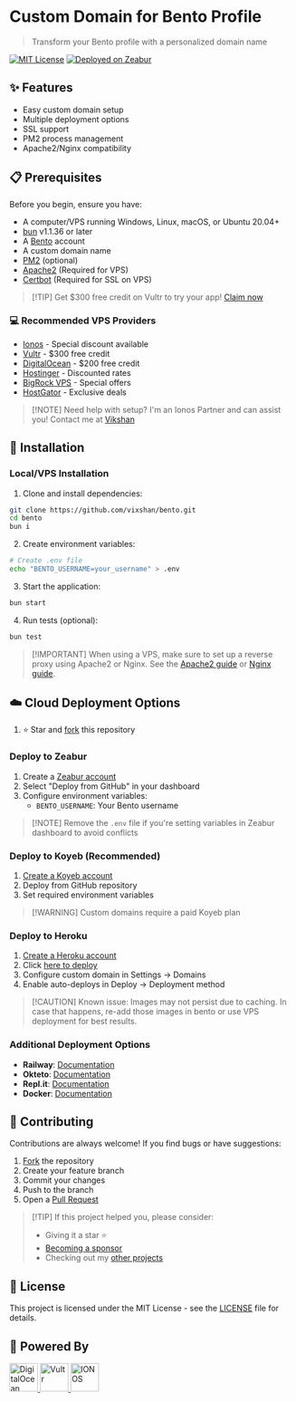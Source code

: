 # Custom Domain for Bento Profile

> Transform your Bento profile with a personalized domain name

[![MIT License](https://img.shields.io/badge/License-MIT-green.svg)](LICENSE)
[![Deployed on Zeabur](https://zeabur.com/deployed-on-zeabur-dark.svg)](https://zeabur.com?referralCode=vikshan&utm_source=vikshan)

## ✨ Features

- Easy custom domain setup
- Multiple deployment options
- SSL support
- PM2 process management
- Apache2/Nginx compatibility

## 📋 Prerequisites

Before you begin, ensure you have:

- A computer/VPS running Windows, Linux, macOS, or Ubuntu 20.04+
- [bun](https://bun.sh) v1.1.36 or later
- A [Bento](https://bento.me) account
- A custom domain name
- [PM2](https://pm2.keymetrics.io/) (optional)
- [Apache2](https://httpd.apache.org/) (Required for VPS)
- [Certbot](https://certbot.eff.org/) (Required for SSL on VPS)

> [!TIP] Get $300 free credit on Vultr to try your app! [Claim now](https://go.vikshan.tech/vultr)

### 💻 Recommended VPS Providers

- [Ionos](https://go.vikshan.tech/ionos) - Special discount available
- [Vultr](https://go.vikshan.tech/vultr) - $300 free credit
- [DigitalOcean](https://go.vikshan.tech/digitalocean) - $200 free credit
- [Hostinger](https://go.vikshan.tech/hostinger) - Discounted rates
- [BigRock VPS](https://go.vikshan.tech/bigrock) - Special offers
- [HostGator](https://go.vikshan.tech/hostgator) - Exclusive deals

> [!NOTE] Need help with setup? I'm an Ionos Partner and can assist you! Contact me at
> [Vikshan](https://go.vikshan.tech/ionos-partner)

## 🚀 Installation

### Local/VPS Installation

1. Clone and install dependencies:

```bash
git clone https://github.com/vixshan/bento.git
cd bento
bun i
```

2. Create environment variables:

```bash
# Create .env file
echo "BENTO_USERNAME=your_username" > .env
```

3. Start the application:

```bash
bun start
```

4. Run tests (optional):

```bash
bun test
```

> [!IMPORTANT] When using a VPS, make sure to set up a reverse proxy using Apache2 or Nginx. See the
> [Apache2 guide](https://docs.vikshan.tech/selfhost/dashboard/domain) or
> [Nginx guide](https://docs.nginx.com/nginx/admin-guide/web-server/reverse-proxy/).

## ☁️ Cloud Deployment Options

1. ⭐ Star and [fork](https://github.com/vixshan/bento/fork) this repository

### Deploy to Zeabur

1. Create a [Zeabur account](https://zeabur.com?referralCode=vikshan&utm_source=vikshan)
2. Select "Deploy from GitHub" in your dashboard
3. Configure environment variables:
   - `BENTO_USERNAME`: Your Bento username

> [!NOTE] Remove the `.env` file if you're setting variables in Zeabur dashboard to avoid conflicts

### Deploy to Koyeb (Recommended)

1. [Create a Koyeb account](https://app.koyeb.com/signup)
2. Deploy from GitHub repository
3. Set required environment variables

> [!WARNING] Custom domains require a paid Koyeb plan

### Deploy to Heroku

1. [Create a Heroku account](https://signup.heroku.com/)
2. Click
   [here to deploy](https://dashboard.heroku.com/new?template=https%3A%2F%2Fgithub.com%2Fvixshan%2Fbento)
3. Configure custom domain in Settings → Domains
4. Enable auto-deploys in Deploy → Deployment method

> [!CAUTION] Known issue: Images may not persist due to caching. In case that happens, re-add those
> images in bento or use VPS deployment for best results.

### Additional Deployment Options

- **Railway**: [Documentation](https://railway.app/)
- **Okteto**: [Documentation](https://www.okteto.com/docs/)
- **Repl.it**: [Documentation](https://docs.replit.com/)
- **Docker**: [Documentation](https://docs.docker.com/)

## 🤝 Contributing

Contributions are always welcome! If you find bugs or have suggestions:

1. [Fork](https://github.com/vixshan/bento/fork) the repository
2. Create your feature branch
3. Commit your changes
4. Push to the branch
5. Open a [Pull Request](https://github.com/vixshan/bento/compare)

> [!TIP] If this project helped you, please consider:
>
> - Giving it a star ⭐
> - [Becoming a sponsor](https://github.com/sponsors/vixshan)
> - Checking out my [other projects](https://github.com/vixshan?tab=repositories)

## 📄 License

This project is licensed under the MIT License - see the [LICENSE](LICENSE) file for details.

## 💪 Powered By

<p align="left">
  <a href="https://www.digitalocean.com/?refcode=c5587212fe39&utm_campaign=Referral_Invite&utm_medium=Referral_Program&utm_source=badge">
    <img src="https://web-platforms.sfo2.cdn.digitaloceanspaces.com/WWW/Badge%201.svg" alt="DigitalOcean" height="50">
  </a>
  <a href="https://go.vikshan.tech/vultr">
    <img src="https://www.vultr.com/media/logo_ondark.svg" alt="Vultr" height="50">
  </a>
  <a href="https://partnernetwork.ionos.com/partner/vikshan?origin=PartnerBadge">
    <img src="https://images-2.partnerportal.ionos.com/items/0461b6bb-dabe-40bb-8d94-feb41be45e49/profiles/b6282cd9-10f6-4260-90dd-0bc4584f9c33/badges/normal_blue_eco" alt="IONOS" height="50">
  </a>
</p>
